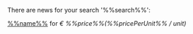 There are news for your search '%%search%%':

[%%name%%](%%link%%) for *€ %%price%%(%%pricePerUnit%% / unit)*

